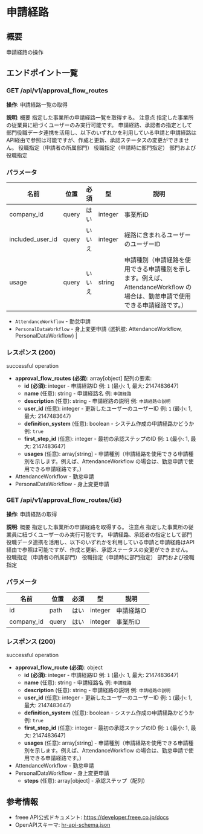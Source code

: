 # 申請経路

## 概要

申請経路の操作

## エンドポイント一覧

### GET /api/v1/approval_flow_routes

**操作**: 申請経路一覧の取得

**説明**: 概要 指定した事業所の申請経路一覧を取得する。 注意点 指定した事業所の従業員に紐づくユーザーのみ実行可能です。 申請経路、承認者の指定として部門役職データ連携を活用し、以下のいずれかを利用している申請と申請経路はAPI経由で参照は可能ですが、作成と更新、承認ステータスの変更ができません。 役職指定（申請者の所属部門） 役職指定（申請時に部門指定） 部門および役職指定

### パラメータ

| 名前 | 位置 | 必須 | 型 | 説明 |
|------|------|------|-----|------|
| company_id | query | はい | integer | 事業所ID |
| included_user_id | query | いいえ | integer | 経路に含まれるユーザーのユーザーID |
| usage | query | いいえ | string | 申請種別（申請経路を使用できる申請種別を示します。例えば、AttendanceWorkflow の場合は、勤怠申請で使用できる申請経路です。）
- `AttendanceWorkflow` - 勤怠申請
- `PersonalDataWorkflow` - 身上変更申請 (選択肢: AttendanceWorkflow, PersonalDataWorkflow) |

### レスポンス (200)

successful operation

- **approval_flow_routes** **(必須)**: array[object]
  配列の要素:
    - **id** **(必須)**: integer - 申請経路ID 例: `1` (最小: 1, 最大: 2147483647)
    - **name** (任意): string - 申請経路名 例: `申請経路`
    - **description** (任意): string - 申請経路の説明 例: `申請経路の説明`
    - **user_id** (任意): integer - 更新したユーザーのユーザーID 例: `1` (最小: 1, 最大: 2147483647)
    - **definition_system** (任意): boolean - システム作成の申請経路かどうか 例: `true`
    - **first_step_id** (任意): integer - 最初の承認ステップのID 例: `1` (最小: 1, 最大: 2147483647)
    - **usages** (任意): array[string] - 申請種別（申請経路を使用できる申請種別を示します。例えば、AttendanceWorkflow の場合は、勤怠申請で使用できる申請経路です。）
- AttendanceWorkflow - 勤怠申請
- PersonalDataWorkflow - 身上変更申請

### GET /api/v1/approval_flow_routes/{id}

**操作**: 申請経路の取得

**説明**: 概要 指定した事業所の申請経路を取得する。 注意点 指定した事業所の従業員に紐づくユーザーのみ実行可能です。 申請経路、承認者の指定として部門役職データ連携を活用し、以下のいずれかを利用している申請と申請経路はAPI経由で参照は可能ですが、作成と更新、承認ステータスの変更ができません。 役職指定（申請者の所属部門） 役職指定（申請時に部門指定） 部門および役職指定

### パラメータ

| 名前 | 位置 | 必須 | 型 | 説明 |
|------|------|------|-----|------|
| id | path | はい | integer | 申請経路ID |
| company_id | query | はい | integer | 事業所ID |

### レスポンス (200)

successful operation

- **approval_flow_route** **(必須)**: object
  - **id** **(必須)**: integer - 申請経路ID 例: `1` (最小: 1, 最大: 2147483647)
  - **name** (任意): string - 申請経路名 例: `申請経路`
  - **description** (任意): string - 申請経路の説明 例: `申請経路の説明`
  - **user_id** (任意): integer - 更新したユーザーのユーザーID 例: `1` (最小: 1, 最大: 2147483647)
  - **definition_system** (任意): boolean - システム作成の申請経路かどうか 例: `true`
  - **first_step_id** (任意): integer - 最初の承認ステップのID 例: `1` (最小: 1, 最大: 2147483647)
  - **usages** (任意): array[string] - 申請種別（申請経路を使用できる申請種別を示します。例えば、AttendanceWorkflow の場合は、勤怠申請で使用できる申請経路です。）
- AttendanceWorkflow - 勤怠申請
- PersonalDataWorkflow - 身上変更申請
  - **steps** (任意): array[object] - 承認ステップ（配列）



## 参考情報

- freee API公式ドキュメント: https://developer.freee.co.jp/docs
- OpenAPIスキーマ: [hr-api-schema.json](../../openapi/hr-api-schema.json)
